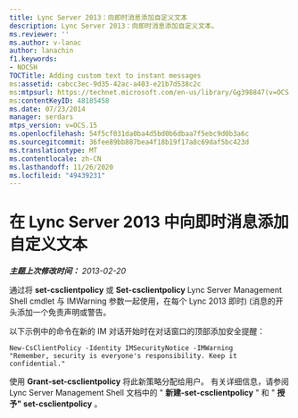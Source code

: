 ```yaml
---
title: Lync Server 2013：向即时消息添加自定义文本
description: Lync Server 2013：向即时消息添加自定义文本。
ms.reviewer: ''
ms.author: v-lanac
author: lanachin
f1.keywords:
- NOCSH
TOCTitle: Adding custom text to instant messages
ms:assetid: cabcc3ec-9d35-42ac-a403-e21b7d538c2c
ms:mtpsurl: https://technet.microsoft.com/en-us/library/Gg398847(v=OCS.15)
ms:contentKeyID: 48185458
ms.date: 07/23/2014
manager: serdars
mtps_version: v=OCS.15
ms.openlocfilehash: 54f5cf031da0ba4d5bd0b6dbaa7f5ebc9d0b3a6c
ms.sourcegitcommit: 36fee89bb887bea4f18b19f17a8c69daf5bc423d
ms.translationtype: MT
ms.contentlocale: zh-CN
ms.lasthandoff: 11/26/2020
ms.locfileid: "49439231"
---
```

# <a name="adding-custom-text-to-instant-messages-in-lync-server-2013"></a>在 Lync Server 2013 中向即时消息添加自定义文本

<div data-xmlns="http://www.w3.org/1999/xhtml">

<div class="topic" data-xmlns="http://www.w3.org/1999/xhtml" data-msxsl="urn:schemas-microsoft-com:xslt" data-cs="https://msdn.microsoft.com/">

<div data-asp="https://msdn2.microsoft.com/asp">



</div>

<div id="mainSection">

<div id="mainBody">

<span> </span>

_**主题上次修改时间：** 2013-02-20_

通过将 **set-csclientpolicy** 或 **Set-csclientpolicy** Lync Server Management Shell cmdlet 与 IMWarning 参数一起使用，在每个 Lync 2013 即时)  (消息的开头添加一个免责声明或警告。

以下示例中的命令在新的 IM 对话开始时在对话窗口的顶部添加安全提醒：

    New-CsClientPolicy -Identity IMSecurityNotice -IMWarning 
    "Remember, security is everyone's responsibility. Keep it confidential."

使用 **Grant-set-csclientpolicy** 将此新策略分配给用户。 有关详细信息，请参阅 Lync Server Management Shell 文档中的 " **新建-set-csclientpolicy** " 和 " **授予" set-csclientpolicy** 。

</div>

<span> </span>

</div>

</div>

</div>

